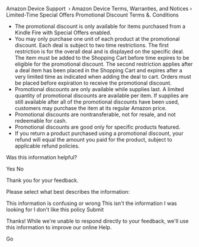 Amazon Device Support  › Amazon Device Terms, Warranties, and Notices › Limited-Time Special Offers Promotional Discount Terms &. Conditions

*   The promotional discount is only available for items purchased from a Kindle Fire with Special Offers enabled.
*   You may only purchase one unit of each product at the promotional discount. Each deal is subject to two time restrictions. The first restriction is for the overall deal and is displayed on the specific deal. The item must be added to the Shopping Cart before time expires to be eligible for the promotional discount. The second restriction applies after a deal item has been placed in the Shopping Cart and expires after a very limited time as indicated when adding the deal to cart. Orders must be placed before expiration to receive the promotional discount.
*   Promotional discounts are only available while supplies last. A limited quantity of promotional discounts are available per item. If supplies are still available after all of the promotional discounts have been used, customers may purchase the item at its regular Amazon price.
*   Promotional discounts are nontransferable, not for resale, and not redeemable for cash.
*   Promotional discounts are good only for specific products featured.
*   If you return a product purchased using a promotional discount, your refund will equal the amount you paid for the product, subject to applicable refund policies.

Was this information helpful?

Yes No

Thank you for your feedback.

Please select what best describes the information:

This information is confusing or wrong This isn't the information I was looking for I don't like this policy Submit

Thanks! While we're unable to respond directly to your feedback, we'll use this information to improve our online Help.

Go